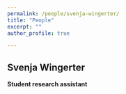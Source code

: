 ```yaml
---
permalink: /people/svenja-wingerter/
title: "People"
excerpt: ""
author_profile: true

---
```



## Svenja Wingerter
**Student research assistant**